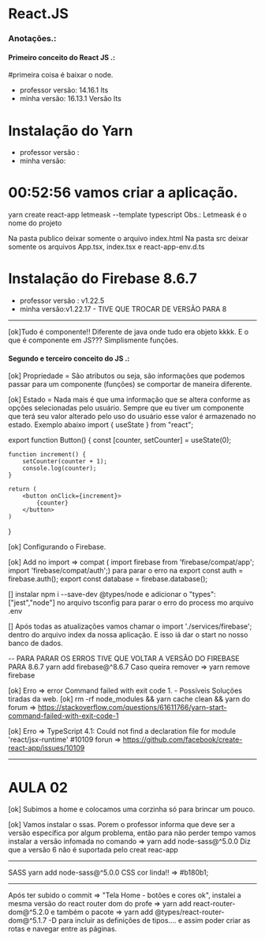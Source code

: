 # React.JS
### Anotações.:
#### Primeiro conceito do React JS .: 

#primeira coisa é baixar o node. 
* professor versão: 14.16.1 lts
* minha versão: 16.13.1 Versão lts

# Instalação do Yarn
* professor versão :
* minha versão:

# 00:52:56 vamos criar a aplicação. 
yarn create react-app letmeask --template typescript
Obs.: Letmeask é o nome do projeto  

Na pasta publico deixar somente o arquivo index.html 
Na pasta src deixar somente os arquivos App.tsx,
index.tsx e react-app-env.d.ts

# Instalação do Firebase 8.6.7
* professor versão : v1.22.5
* minha versão:v1.22.17 - TIVE QUE TROCAR DE VERSÃO PARA 8
************************************************************

[ok]Tudo é componente!! Diferente de java onde tudo era objeto kkkk. E o que é componente em JS???
Simplismente funções.

#### Segundo e terceiro conceito do JS .: 

[ok] Propriedade  = São atributos ou seja, são informações que podemos passar para um componente (funções) se comportar de maneira diferente. 

[ok] Estado = Nada mais é que uma informação que se altera conforme as opções selecionadas pelo usuário. 
Sempre que eu tiver um componente que terá seu valor alterado pelo uso do usuário esse valor é armazenado no estado. Exemplo abaixo
import { useState } from "react";

export function Button() {
    const [counter, setCounter] = useState(0);

    function increment() {
        setCounter(counter + 1);
        console.log(counter);
    }

    return (
        <button onClick={increment}>
            {counter}
        </button>
    )
}

[ok] Configurando o Firebase. 

[ok] Add no import => compat (
import firebase from 'firebase/compat/app'; 
import 'firebase/compat/auth';) para parar o erro na 
export const auth = firebase.auth();
export const database = firebase.database();

[] instalar npm i --save-dev @types/node e adicionar o "types": ["jest","node"] no arquivo tsconfig para parar o erro do process mo arquivo .env

[] Após todas as atualizações vamos chamar o import './services/firebase'; dentro do arquivo index da nossa aplicação. E isso iá dar o start no nosso banco de dados.

-- PARA PARAR OS ERROS TIVE QUE VOLTAR A VERSÃO DO FIREBASE PARA 8.6.7
yarn add firebase@^8.6.7
Caso queira remover => yarn remove firebase 

[ok] Erro => error Command failed with exit code 1.
    -  Possíveis Soluções tiradas da web.
      [ok] rm -rf node_modules && yarn cache clean && yarn do forum => https://stackoverflow.com/questions/61611766/yarn-start-command-failed-with-exit-code-1

[ok] Erro => TypeScript 4.1: Could not find a declaration file for module 'react/jsx-runtime' #10109 forun => https://github.com/facebook/create-react-app/issues/10109

************************************************************************
# AULA 02

[ok] Subimos a home e colocamos uma corzinha só para brincar um pouco.

[ok] Vamos instalar o ssas. Porem o professor informa que deve ser a versão 
específica por algum problema, então para não perder tempo vamos instalar a 
versão infomada no comando => yarn add node-sass@^5.0.0
Diz que a versão 6 não é suportada pelo creat reac-app

************************************************************************
SASS
yarn add node-sass@^5.0.0
CSS 
cor linda!! => #b180b1;
 ************************************************************************
Após ter subido o commit => "Tela Home - botões e cores ok", instalei a mesma 
versão do react router dom do profe => yarn add react-router-dom@^5.2.0
e também o pacote => yarn add @types/react-router-dom@^5.1.7 -D 
para incluir as definições de tipos.... e assim poder criar as rotas e 
navegar entre as páginas. 
